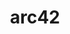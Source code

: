 ---
git: https://github.com/arc42
logohandle: arc42
sort: arc42
title: arc42
twitter: https://x.com/arc42Tipps
website: https://arc42.org/
youtube: https://youtube.com/arc42-video
---